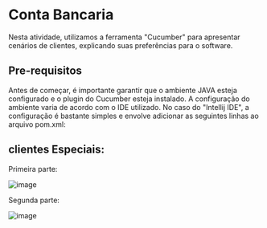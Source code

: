# Conta Bancaria
Nesta atividade, utilizamos a ferramenta "Cucumber" para apresentar cenários de clientes, explicando suas preferências para o software.

## Pre-requisitos 
Antes de começar, é importante garantir que o ambiente JAVA esteja configurado e o plugin do Cucumber esteja instalado. A configuração do ambiente varia de acordo com o IDE utilizado. No caso do "Intellij IDE", a configuração é bastante simples e envolve adicionar as seguintes linhas ao arquivo pom.xml:

## clientes Especiais:

Primeira parte:
 
![image](https://github.com/ojoaovf/ContaBancaria/assets/99789822/71eab509-19a1-413c-b6b5-e53db34f39ff)


Segunda parte: 

![image](https://github.com/ojoaovf/ContaBancaria/assets/99789822/afbe6256-1c12-401f-97df-83a9ede2955f)
